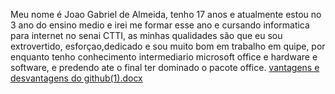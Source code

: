 Meu nome é Joao Gabriel de Almeida, tenho 17 anos e atualmente estou no 3 ano do ensino medio e irei me formar esse ano  e cursando informatica para internet no senai CTTI, as minhas qualidades são que eu sou extrovertido, esforçao,dedicado e sou muito bom em trabalho em quipe, por enquanto tenho conhecimento intermediario microsoft office e hardware e software, e predendo ate o final ter dominado o pacote office.
[vantagens e desvantagens do github(1).docx](https://github.com/JaoJao10658/Sobre-mim/files/15155849/vantagens.e.desvantagens.do.github.1.docx)
